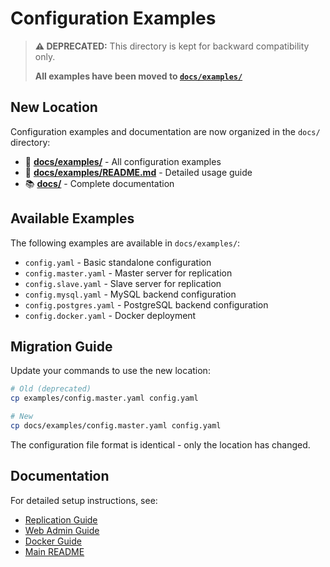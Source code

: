 # Configuration Examples

> **⚠️ DEPRECATED:** This directory is kept for backward compatibility only.
>
> **All examples have been moved to [`docs/examples/`](../docs/examples/)**

## New Location

Configuration examples and documentation are now organized in the `docs/` directory:

- 📁 **[docs/examples/](../docs/examples/)** - All configuration examples
- 📖 **[docs/examples/README.md](../docs/examples/README.md)** - Detailed usage guide
- 📚 **[docs/](../docs/)** - Complete documentation

## Available Examples

The following examples are available in `docs/examples/`:

- `config.yaml` - Basic standalone configuration
- `config.master.yaml` - Master server for replication
- `config.slave.yaml` - Slave server for replication
- `config.mysql.yaml` - MySQL backend configuration
- `config.postgres.yaml` - PostgreSQL backend configuration
- `config.docker.yaml` - Docker deployment

## Migration Guide

Update your commands to use the new location:

```bash
# Old (deprecated)
cp examples/config.master.yaml config.yaml

# New
cp docs/examples/config.master.yaml config.yaml
```

The configuration file format is identical - only the location has changed.

## Documentation

For detailed setup instructions, see:
- [Replication Guide](../docs/REPLICATION.md)
- [Web Admin Guide](../docs/WEBADMIN.md)
- [Docker Guide](../docs/DOCKER.md)
- [Main README](../docs/README.md)

